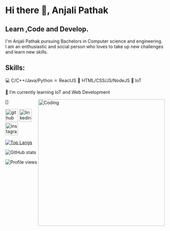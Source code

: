 # Hi there 👋, Anjali Pathak
## Learn ,Code and Develop.
I'm Anjali Pathak  pursuing Bachelors in Computer science and engineering. I am an enthusiastic and social person who loves to take up new challenges and learn new skills. 

## Skills:
💻 C/C++/Java/Python
⚛  ReactJS
📃 HTML/CSS/JS/NodeJS
🔌 IoT

 🎯 I’m currently learning IoT and Web Development 

[<img align="right" alt="Coding" width="400" src="https://cdn.dribbble.com/users/264642...">]

[<img src='https://cdn.jsdelivr.net/npm/simple-icons@3.0.1/icons/github.svg' alt='github' height='40'>](https://github.com/anjalipathak13)  [<img src='https://cdn.jsdelivr.net/npm/simple-icons@3.0.1/icons/linkedin.svg' alt='linkedin' height='40'>](https://www.linkedin.com/in/anjali-pathak-6065b91b7/)  [<img src='https://cdn.jsdelivr.net/npm/simple-icons@3.0.1/icons/instagram.svg' alt='instagram' height='40'>](https://www.instagram.com/13anjalipathak/)  

[![Top Langs](https://github-readme-stats.vercel.app/api/top-langs/?username=anjalipathak13)](https://github.com/anuraghazra/github-readme-stats)

![GitHub stats](https://github-readme-stats.vercel.app/api?username=anjalipathak13&show_icons=true)  

![Profile views](https://gpvc.arturio.dev/anjalipathak13)  
